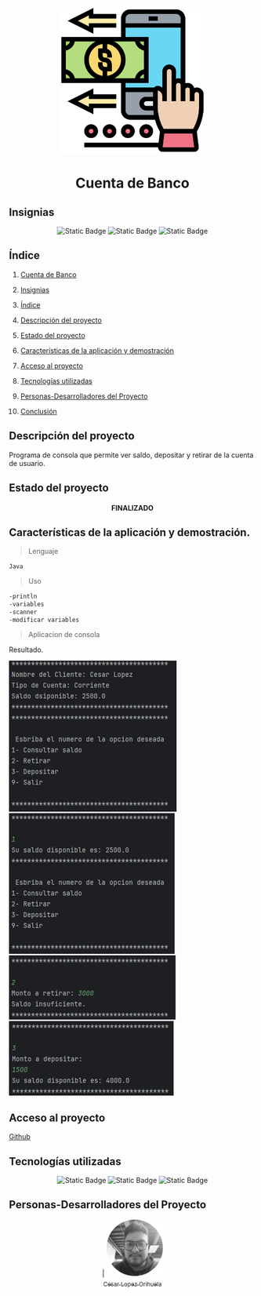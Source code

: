 <p align="center">
<img src="./img/pago.png"
 width="300">
</p>

<h1 align="center" id="Información">Cuenta de Banco</h1>

## Insignias

<section align="center">

![Static Badge](https://img.shields.io/badge/CURSO-PRACTICA-green)
![Static Badge](https://img.shields.io/badge/LENGUAJE-JAVA-orange)
![Static Badge](https://img.shields.io/badge/PROYECTO-Udemy-purple)

</section>

## Índice

1. [Cuenta de Banco](#Información)

2. [Insignias](#insignias)

3. [Índice](#índice)

4. [Descripción del proyecto](#descripción-del-proyecto)

5. [Estado del proyecto](#Estado-del-proyecto)

6. [Características de la aplicación y demostración](#Características-de-la-aplicación-y-demostración)

7. [Acceso al proyecto](#acceso-proyecto)

8. [Tecnologías utilizadas](#tecnologías-utilizadas)

9. [Personas-Desarrolladores del Proyecto](#personas-desarrolladores)

10. [Conclusión](#conclusión)

## Descripción del proyecto

Programa de consola que permite ver saldo, depositar y retirar de la cuenta de usuario.

## Estado del proyecto

<h4 align="center">
FINALIZADO
</h4>

## Características de la aplicación y demostración.

> Lenguaje

    Java

> Uso

    -println
    -variables
    -scanner
    -modificar variables

> Aplicacion de consola

Resultado.

![![alt text](image.png)](img/image.png)
![Saldo](img/image1.png)
![Retiro](img/image2.png)
![Deposito](img/image3.png)

## Acceso al proyecto

[Github](https://github.com/Chinicuil87/programacionJava/tree/main/Producto)

## Tecnologías utilizadas

<section align="center">

![Static Badge](https://img.shields.io/badge/IDE-IntelliJ-purple) ![Static Badge](https://img.shields.io/badge/LENGUAJE-JAVA-orange) ![Static Badge](https://img.shields.io/badge/JDK-21-red)

</section>

## Personas-Desarrolladores del Proyecto

<section align="center">

| [<img src="./img/chinicuil.png" width=115><br><sub>Cesar Lopez Orihuela</sub>](https://github.com/Chinicuil87)

</section>
